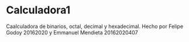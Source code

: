 # Calculadora1
Caalculadora de binarios, octal, decimal y hexadecimal.
Hecho por Felipe Godoy 20162020 y Emmanuel Mendieta 20162020407
